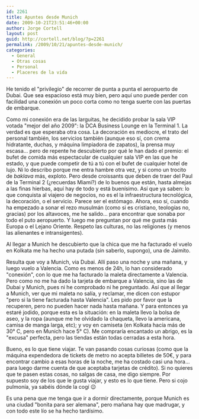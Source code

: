 ```yaml
---
id: 2261
title: Apuntes desde Munich
date: 2009-10-21T23:51:46+00:00
author: Jorge Cortell
layout: post
guid: http://cortell.net/blog/?p=2261
permalink: /2009/10/21/apuntes-desde-munich/
categories:
  - General
  - Otras cosas
  - Personal
  - Placeres de la vida
---
```

He tenido el "privilegio" de recorrer de punta a punta el aeropuerto de Dubai. Que sea espacioso está muy bien, pero aquí uno puede perder con facilidad una conexión un poco corta como no tenga suerte con las puertas de embarque.

Como mi conexión era de las larguitas, he decidido probar la sala VIP votada "mejor del año 2009": la DCA Business Lounge en la Terminal 1. La verdad es que esperaba otra cosa. La decoración es mediocre, el trato del personal también, los servicios también (aunque eso sí, con crema hidratante, duchas, y máquina limpiadora de zapatos), la prensa muy escasa... pero de repente he descubierto por qué le han dado el premio: el bufet de comida más espectacular de cualquier sala VIP en las que he estado, y que puede competir de tú a tú con el bufet de cualquier hotel de lujo. Ni lo describo porque me entra hambre otra vez, y si como un trocito de _baklava_ más, exploto. Pero desde croissants que deben de traer del Paul de la Terminal 2 (¿recuerdas Miami?) de lo buenos que están, hasta almejas a las finas hierbas, aquí hay de todo y está buenísimo. Así que ya saben: lo que conquista al viajero de negocios, no es el la infraestructura tecnológica, la decoración, o el servicio. Parece ser el estómago. Ahora, eso sí, cuando ha empezado a sonar el rezo musulmán (como si es cristiano, teologías no, gracias) por los altavoces, me he salido... para encontrar que sonaba por todo el puto aeropuerto. Y luego me preguntan por qué me gusta más Europa o el Lejano Oriente. Respeto las culturas, no las religiones (y menos las alienantes e intransigentes).

Al llegar a Munich he descubierto que la chica que me ha facturado el vuelo en Kolkata me ha hecho una putada (sin saberlo, supongo), una de Jaimito.

Resulta que voy a Munich, via Dubai. Allí paso una noche y una mañana, y luego vuelo a Valencia. Como es menos de 24h, lo han considerado "conexión", con lo que me ha facturado la maleta directamente a Valencia. Pero como no me ha dado la tarjeta de embarque a Valencia, sino las de Dubai y Munich, pues ni he comprobado ni he preguntado. Así que al llegar a Munich, ver que mi maleta no salía, y reclamar, me dicen con estupor "pero si la tiene facturada hasta Valencia". Les pido por favor que la recuperen, pero no pueden hacer nada hasta mañana. Y para entonces ya estaré jodido, porque esta es la situación: en la maleta llevo la bolsa de aseo, y la ropa (aunque me he olvidado la chaqueta, llevo la americana, camisa de manga larga, etc); y voy en camiseta (en Kolkata hacía más de 30° C, pero en Munich hace 5° C). Me compraría encantado un abrigo, es la "excusa" perfecta, pero las tiendas están todas cerradas a esta hora.

Bueno, es lo que tiene viajar. Te van pasando cosas curiosas (como que la máquina expendedora de tickets de metro no acepta billetes de 50€, y para encontrar cambio a esas horas de la noche, me ha costado casi una hora... para luego darme cuenta de que aceptaba tarjetas de crédito). Si no quieres que te pasen estas cosas, no salgas de casa, me digo siempre. Por supuesto soy de los que le gusta viajar, y esto es lo que tiene. Pero si cojo pulmonía, ya sabéis dónde la cogí 😉

Es una pena que me tenga que ir a dormir directamente, porque Munich es una ciudad "bonita para ser alemana", pero mañana hay que madrugar, y con todo este lío se ha hecho tardísimo.